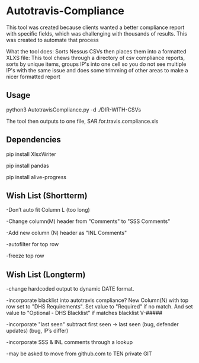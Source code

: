# Autotravis-Compliance
This tool was created because clients wanted a better compliance report with specific fields, which was challenging with thousands of results. This was created to automate that process

What the tool does:
Sorts Nessus CSVs then places them into a formatted XLXS file:
This tool chews through a directory of csv compliance reports, sorts by unique items, groups IP's into one cell so you do not see multiple IP's with the same issue and does some trimming of other areas to make a nicer formatted report

## Usage
python3 AutotravisCompliance.py -d ./DIR-WITH-CSVs

The tool then outputs to one file, SAR.for.travis.compliance.xls

## Dependencies
pip install XlsxWriter

pip install pandas

pip install alive-progress

## Wish List (Shortterm)
-Don’t auto fit Column L (too long)

-Change column(M) header from "Comments" to "SSS Comments"

-Add new column (N) header as "INL Comments"

-autofilter for top row

-freeze top row

## Wish List (Longterm)
-change hardcoded output to dynamic DATE format.

-incorporate blacklist into autotravis compliance?
	New Column(N) with top row set to "DHS Requirements".   Set value to "Required" if no match.  And set value to "Optional - DHS Blacklist" if matches blacklist V-#####
 
-incorporate "last seen" 
   subtract first seen -> last seen   (bug, defender updates) (bug, IP’s differ)
   
-incorporate SSS & INL comments through a lookup

-may be asked to move from github.com to TEN private GIT

